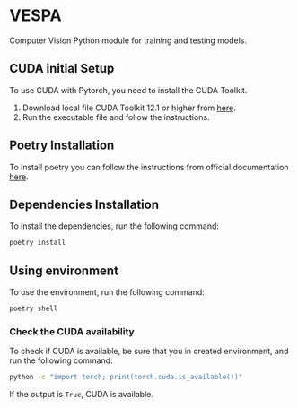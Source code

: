 # VESPA
Computer Vision Python module for training and testing models.

## CUDA initial Setup

To use CUDA with Pytorch, you need to install the CUDA Toolkit.

1. Download local file CUDA Toolkit 12.1 or higher from [here](https://developer.nvidia.com/cuda-downloads).
2. Run the executable file and follow the instructions.

## Poetry Installation

To install poetry you can follow the instructions from official documentation [here](https://python-poetry.org/docs/). 

## Dependencies Installation

To install the dependencies, run the following command:

```bash
poetry install
```

## Using environment

To use the environment, run the following command:

```bash
poetry shell
```

### Check the CUDA availability

To check if CUDA is available, be sure that you in created environment, and run the following command:

```bash
python -c "import torch; print(torch.cuda.is_available())"
```

If the output is `True`, CUDA is available.